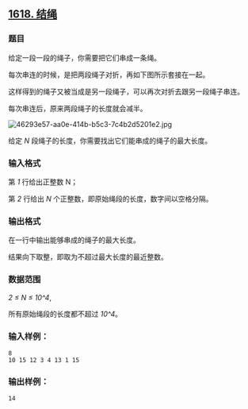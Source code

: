 ## [1618. 结绳](https://www.acwing.com/problem/content/1620/)

### 题目

给定一段一段的绳子，你需要把它们串成一条绳。

每次串连的时候，是把两段绳子对折，再如下图所示套接在一起。

这样得到的绳子又被当成是另一段绳子，可以再次对折去跟另一段绳子串连。

每次串连后，原来两段绳子的长度就会减半。

 ![46293e57-aa0e-414b-b5c3-7c4b2d5201e2.jpg](https://cdn.acwing.com/media/article/image/2020/04/11/19_f4f540467b-46293e57-aa0e-414b-b5c3-7c4b2d5201e2.jpg)

给定 *N* 段绳子的长度，你需要找出它们能串成的绳子的最大长度。

### 输入格式

第 *1* 行给出正整数 N；

第 *2* 行给出 *N* 个正整数，即原始绳段的长度，数字间以空格分隔。

### 输出格式

在一行中输出能够串成的绳子的最大长度。

结果向下取整，即取为不超过最大长度的最近整数。

### 数据范围

*2 ≤ N ≤ 10^4*,

所有原始绳段的长度都不超过 *10^4*。

### 输入样例：

```
8
10 15 12 3 4 13 1 15
```

### 输出样例：

```
14
```
